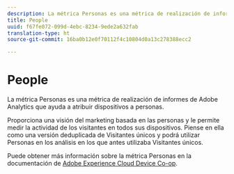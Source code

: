 ```yaml
---
description: La métrica Personas es una métrica de realización de informes de Adobe Analytics que ayuda a atribuir dispositivos a personas.
title: People
uuid: f67fe072-099d-4ebc-8234-9ede2a632fab
translation-type: ht
source-git-commit: 16ba0b12e0f70112f4c10804d0a13c278388ecc2

---
```



# People

La métrica Personas es una métrica de realización de informes de Adobe Analytics que ayuda a atribuir dispositivos a personas.

Proporciona una visión del marketing basada en las personas y le permite medir la actividad de los visitantes en todos sus dispositivos. Piense en ella como una versión deduplicada de Visitantes únicos y podrá utilizar Personas en los análisis en los que antes utilizaba Visitantes únicos.

Puede obtener más información sobre la métrica Personas en la documentación de [Adobe Experience Cloud Device Co-op](https://marketing.adobe.com/resources/help/es_ES/mcdc/mcdc-people.html).
